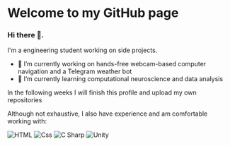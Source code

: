 # Welcome to my GitHub page

### Hi there 👋.
I'm a engineering student working on side projects.

- 🔭 I’m currently working on hands-free webcam-based computer navigation and a Telegram weather bot
- 🌱 I’m currently learning computational neuroscience and data analysis

<!--
- 👯 I’m looking to collaborate on data analysis, real-time CV, 
- 🤔 I’m looking for help wi
- 💬 Ask me about anything
- 📫 How to reach me: ...
- 😄 Pronouns: He/Him
- ⚡ Fun fact: ...
-->

In the following weeks I will finish this profile and upload my own repositories

Although not exhaustive, I also have experience and am comfortable working with:
<p>
  <img alt="HTML" src="https://img.shields.io/badge/HTML-E34F26?logo=html5&logoColor=white&style=for-the-badge" />
  <img alt="Css" src="https://img.shields.io/badge/CSS-1572B6?logo=css3&logoColor=white&style=for-the-badge" />
  <img alt="C Sharp" src="https://img.shields.io/badge/C%23-239120?logo=c-sharp&logoColor=white&style=for-the-badge" />
  <img alt="Unity" src="https://img.shields.io/badge/Unity-000000?logo=unity&logoColor=white&style=for-the-badge" />
</p>
